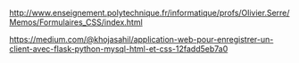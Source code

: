 http://www.enseignement.polytechnique.fr/informatique/profs/Olivier.Serre/Memos/Formulaires_CSS/index.html

https://medium.com/@khojasahil/application-web-pour-enregistrer-un-client-avec-flask-python-mysql-html-et-css-12fadd5eb7a0

